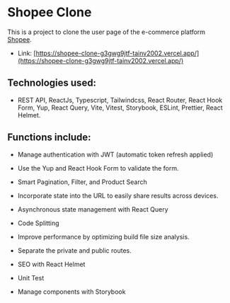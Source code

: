# Shopee Clone

This is a project to clone the user page of the e-commerce platform [Shopee](https://shopee.vn/).

- Link: [https://shopee-clone-g3gwg9jtf-tainv2002.vercel.app/](https://shopee-clone-g3gwg9jtf-tainv2002.vercel.app/)

## Technologies used: 
- REST API, ReactJs, Typescript, Tailwindcss, React Router, React Hook Form, 
Yup, React Query, Vite, Vitest, Storybook, ESLint, Prettier, React Helmet.
  
## Functions include:
- Manage authentication with JWT (automatic token refresh applied)

- Use the Yup and React Hook Form to validate the form.

- Smart Pagination, Filter, and Product Search

- Incorporate state into the URL to easily share results across devices.
  
- Asynchronous state management with React Query

- Code Splitting

- Improve performance by optimizing build file size analysis.

- Separate the private and public routes.

- SEO with React Helmet

- Unit Test

- Manage components with Storybook







